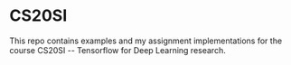 # CS20SI
This repo contains examples and my assignment implementations for the course CS20SI -- Tensorflow for Deep Learning research.
